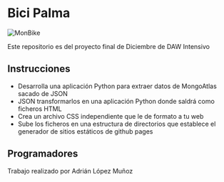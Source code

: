 # Bici Palma

![MonBike](https://media.discordapp.net/attachments/1041078627879637092/1041489493242417192/monbike_logo.png)

Este repositorio es del proyecto final de Diciembre de DAW Intensivo

## Instrucciones

- Desarrolla una aplicación Python para extraer datos de MongoAtlas sacado de JSON
- JSON transformarlos en una aplicación Python donde saldrá como ficheros HTML
- Crea un archivo CSS independiente que le de formato a tu web 
- Sube los ficheros en una estructura de directorios que establece el generador de sitios estáticos de github pages


## Programadores

Trabajo realizado por Adrián López Muñoz
